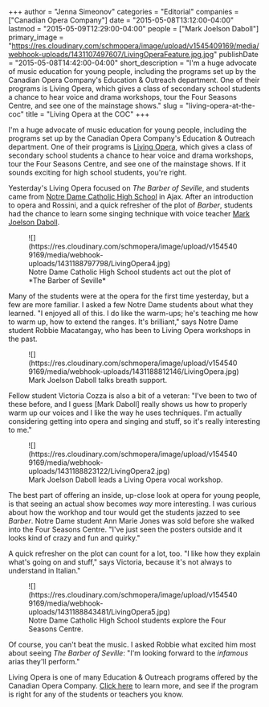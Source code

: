 +++
author = "Jenna Simeonov"
categories = "Editorial"
companies = ["Canadian Opera Company"]
date = "2015-05-08T13:12:00-04:00"
lastmod = "2015-05-09T12:29:00-04:00"
people = ["Mark Joelson Daboll"]
primary_image = "https://res.cloudinary.com/schmopera/image/upload/v1545409169/media/webhook-uploads/1431107497607/LivingOperaFeature.jpg.jpg"
publishDate = "2015-05-08T14:42:00-04:00"
short_description = "I&#039;m a huge advocate of music education for young people, including the programs set up by the Canadian Opera Company&#039;s Education &amp; Outreach department. One of their programs is Living Opera, which gives a class of secondary school students a chance to hear voice and drama workshops, tour the Four Seasons Centre, and see one of the mainstage shows."
slug = "living-opera-at-the-coc"
title = "Living Opera at the COC"
+++

I'm a huge advocate of music education for young people, including the programs set up by the Canadian Opera Company's Education & Outreach department. One of their programs is [Living Opera](http://www.coc.ca/ExploreAndLearn/Schools/LivingOpera.aspx), which gives a class of secondary school students a chance to hear voice and drama workshops, tour the Four Seasons Centre, and see one of the mainstage shows. If it sounds exciting for high school students, you're right.

Yesterday's Living Opera focused on *The Barber of Seville*, and students came from [Notre Dame Catholic High School](http://notredame.dcdsb.ca/) in Ajax. After an introduction to opera and Rossini, and a quick refresher of the plot of *Barber*, students had the chance to learn some singing technique with voice teacher [Mark Joelson Daboll](http://pleasejudgeme.com/). 

<figure data-type="image">
![](https://res.cloudinary.com/schmopera/image/upload/v1545409169/media/webhook-uploads/1431188797798/LivingOpera4.jpg)
<figcaption>Notre Dame Catholic High School students act out the plot of *The Barber of Seville*</figcaption>
</figure>

Many of the students were at the opera for the first time yesterday, but a few are more familiar. I asked a few Notre Dame students about what they learned. "I enjoyed all of this. I do like the warm-ups; he's teaching me how to warm up, how to extend the ranges. It's brilliant," says Notre Dame student Robbie Macatangay, who has been to Living Opera workshops in the past. 

<figure data-type="image">
![](https://res.cloudinary.com/schmopera/image/upload/v1545409169/media/webhook-uploads/1431188812146/LivingOpera.jpg)
<figcaption>Mark Joelson Daboll talks breath support.</figcaption>
</figure>

Fellow student Victoria Cozza is also a bit of a veteran: "I've been to two of these before, and I guess [Mark Daboll] really shows us how to properly warm up our voices and I like the way he uses techniques. I'm actually considering getting into opera and singing and stuff, so it's really interesting to me."

<figure data-type="image">
![](https://res.cloudinary.com/schmopera/image/upload/v1545409169/media/webhook-uploads/1431188823122/LivingOpera2.jpg)
<figcaption>Mark Joelson Daboll leads a Living Opera vocal workshop.</figcaption>
</figure>

The best part of offering an inside, up-close look at opera for young people, is that seeing an actual show becomes *way* more interesting. I was curious about how the workhop and tour would get the students jazzed to see *Barber*. Notre Dame student Ann Marie Jones was sold before she walked into the Four Seasons Centre. "I've just seen the posters outside and it looks kind of crazy and fun and quirky." 

A quick refresher on the plot can count for a lot, too. "I like how they explain what's going on and stuff," says Victoria, because it's not always to understand in Italian."

<figure data-type="image">
![](https://res.cloudinary.com/schmopera/image/upload/v1545409169/media/webhook-uploads/1431188843481/LivingOpera5.jpg)
<figcaption>Notre Dame Catholic High School students explore the Four Seasons Centre.</figcaption>
</figure>

Of course, you can't beat the music. I asked Robbie what excited him most about seeing *The Barber of Seville*: "I'm looking forward to the *infamous* arias they'll perform."

Living Opera is one of many Education & Outreach programs offered by the Canadian Opera Company. [Click here](http://www.coc.ca/ExploreAndLearn/Schools/LivingOpera.aspx) to learn more, and see if the program is right for any of the students or teachers you know. 

